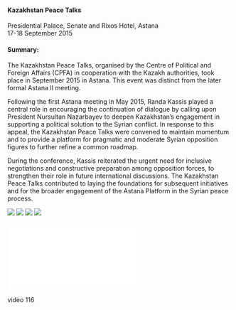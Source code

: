 <h4>Kazakhstan Peace Talks</h4>


Presidential Palace, Senate and Rixos Hotel, Astana
<br>
17-18 September 2015

	
<h4>Summary:</h4>

The Kazakhstan Peace Talks, organised by the Centre of Political and Foreign Affairs (CPFA) in cooperation with the Kazakh authorities, took place in September 2015 in Astana. This event was distinct from the later formal Astana II meeting.

Following the first Astana meeting in May 2015, Randa Kassis played a central role in encouraging the continuation of dialogue by calling upon President Nursultan Nazarbayev to deepen Kazakhstan’s engagement in supporting a political solution to the Syrian conflict. In response to this appeal, the Kazakhstan Peace Talks were convened to maintain momentum and to provide a platform for pragmatic and moderate Syrian opposition figures to further refine a common roadmap.

During the conference, Kassis reiterated the urgent need for inclusive negotiations and constructive preparation among opposition forces, to strengthen their role in future international discussions. The Kazakhstan Peace Talks contributed to laying the foundations for subsequent initiatives and for the broader engagement of the Astana Platform in the Syrian peace process.

![](111.JPG)
![](112.JPG)
![](113.JPG)
![](114.JPG)

![](115.pdf)

video 116
